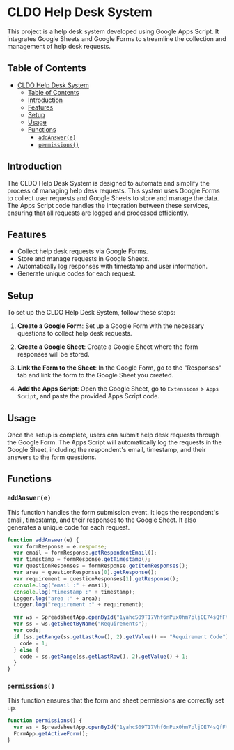 # CLDO Help Desk System

This project is a help desk system developed using Google Apps Script. It integrates Google Sheets and Google Forms to streamline the collection and management of help desk requests.

## Table of Contents

- [CLDO Help Desk System](#cldo-help-desk-system)
  - [Table of Contents](#table-of-contents)
  - [Introduction](#introduction)
  - [Features](#features)
  - [Setup](#setup)
  - [Usage](#usage)
  - [Functions](#functions)
    - [`addAnswer(e)`](#addanswere)
    - [`permissions()`](#permissions)

## Introduction

The CLDO Help Desk System is designed to automate and simplify the process of managing help desk requests. This system uses Google Forms to collect user requests and Google Sheets to store and manage the data. The Apps Script code handles the integration between these services, ensuring that all requests are logged and processed efficiently.

## Features

- Collect help desk requests via Google Forms.
- Store and manage requests in Google Sheets.
- Automatically log responses with timestamp and user information.
- Generate unique codes for each request.

## Setup

To set up the CLDO Help Desk System, follow these steps:

1. **Create a Google Form**: Set up a Google Form with the necessary questions to collect help desk requests.

2. **Create a Google Sheet**: Create a Google Sheet where the form responses will be stored.

3. **Link the Form to the Sheet**: In the Google Form, go to the "Responses" tab and link the form to the Google Sheet you created.

4. **Add the Apps Script**: Open the Google Sheet, go to `Extensions` > `Apps Script`, and paste the provided Apps Script code.

## Usage

Once the setup is complete, users can submit help desk requests through the Google Form. The Apps Script will automatically log the requests in the Google Sheet, including the respondent's email, timestamp, and their answers to the form questions.

## Functions

### `addAnswer(e)`

This function handles the form submission event. It logs the respondent's email, timestamp, and their responses to the Google Sheet. It also generates a unique code for each request.

```javascript
function addAnswer(e) {
  var formResponse = e.response;
  var email = formResponse.getRespondentEmail();
  var timestamp = formResponse.getTimestamp();
  var questionResponses = formResponse.getItemResponses();
  var area = questionResponses[0].getResponse();
  var requirement = questionResponses[1].getResponse();
  console.log("email :" + email);
  console.log("timestamp :" + timestamp);
  Logger.log("area :" + area);
  Logger.log("requirement :" + requirement);

  var ws = SpreadsheetApp.openById("1yahcS09T17Vhf6nPux0hm7pljOE74sQfFtzCg5UQfVQ");
  var ss = ws.getSheetByName("Requirements");
  var code;
  if (ss.getRange(ss.getLastRow(), 2).getValue() == "Requirement Code") {
    code = 1;
  } else {
    code = ss.getRange(ss.getLastRow(), 2).getValue() + 1;
  }
}
```

### `permissions()`

This function ensures that the form and sheet permissions are correctly set up.

```javascript
function permissions() {
  var ws = SpreadsheetApp.openById("1yahcS09T17Vhf6nPux0hm7pljOE74sQfFtzCg5UQfVQ");
  FormApp.getActiveForm();
}
```